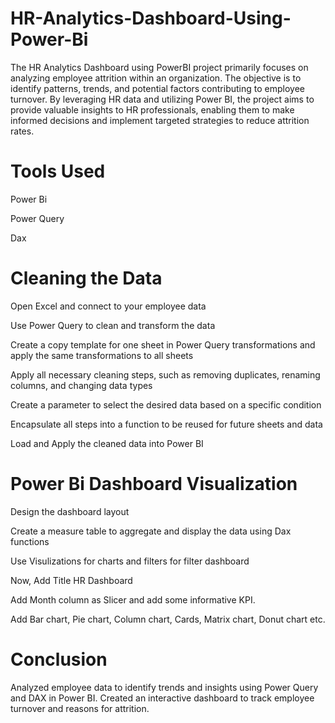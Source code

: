 # HR-Analytics-Dashboard-Using-Power-Bi

The HR Analytics Dashboard using PowerBI project primarily focuses on analyzing employee attrition within an organization. The objective is to identify patterns, trends, and potential factors contributing to employee turnover. By leveraging HR data and utilizing Power BI, the project aims to provide valuable insights to HR professionals, enabling them to make informed decisions and implement targeted strategies to reduce attrition rates.

# Tools Used 
Power Bi

Power Query 

Dax

# Cleaning the Data

Open Excel and connect to your employee data

Use Power Query to clean and transform the data

Create a copy template for one sheet in Power Query transformations and apply the same transformations to all sheets

Apply all necessary cleaning steps, such as removing duplicates, renaming columns, and changing data types

Create a parameter to select the desired data based on a specific condition

Encapsulate all steps into a function to be reused for future sheets and data

Load and Apply the cleaned data into Power BI

# Power Bi Dashboard Visualization

Design the dashboard layout

Create a measure table to aggregate and display the data using Dax functions

Use Visulizations for charts and filters for filter dashboard

Now, Add Title HR Dashboard

Add Month column as Slicer and add some informative KPI.

Add Bar chart, Pie chart, Column chart, Cards, Matrix chart, Donut chart etc.

# Conclusion
Analyzed employee data to identify trends and insights using Power Query and DAX in Power BI. Created an interactive dashboard to track employee turnover and reasons for attrition.

